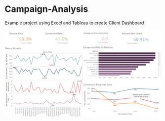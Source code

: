 # Campaign-Analysis
Example project using Excel and Tableau to create Client Dashboard

![](images/Campaign%20Analysis.png)
